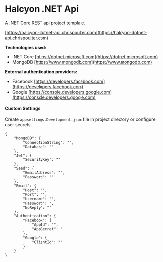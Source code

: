 # Halcyon .NET Api

A .NET Core REST api project template.

[https://halcyon-dotnet-api.chrispoulter.com](https://halcyon-dotnet-api.chrispoulter.com)

**Technologies used:**

- .NET Core
  [https://dotnet.microsoft.com](https://dotnet.microsoft.com)
- MongoDB
  [https://www.mongodb.com](https://www.mongodb.com)

**External authentication providers:**

- Facebook
  [https://developers.facebook.com](https://developers.facebook.com)
- Google
  [https://console.developers.google.com](https://console.developers.google.com)

#### Custom Settings

Create `appsettings.Development.json` file in project directory or configure user secrets.

```
{
	"MongoDB": {
		"ConnectionString": "",
		"Database": ""
	},
	"Jwt": {
		"SecurityKey": ""
	},
	"Seed": {
		"EmailAddress": "",
		"Password": ""
	},
	"Email": {
		"Host": "",
		"Port": "",
		"Username": "",
		"Password": ",
		"NoReply": ""
	},
	"Authentication": {
		"Facebook": {
			"AppId": "",
			"AppSecret": "
		},
		"Google": {
			"ClientId": ""
		}
	}
}
```
